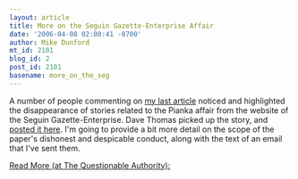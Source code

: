 ```yaml
---
layout: article
title: More on the Seguin Gazette-Enterprise Affair
date: '2006-04-08 02:00:41 -0700'
author: Mike Dunford
mt_id: 2101
blog_id: 2
post_id: 2101
basename: more_on_the_seg
---
```

A number of people commenting on [my last article](http://thequestionableauthority.blogspot.com/2006/04/seguin-gazette-enterprise-and.html) noticed and highlighted the disappearance of stories related to the Pianka affair from the website of the Seguin Gazette-Enterprise. Dave Thomas picked up the story, and [posted it here](http://www.pandasthumb.org/archives/2006/04/harry_potter_an.html). I'm going to provide a bit more detail on the scope of the paper's dishonest and despicable conduct, along with the text of an email that I've sent them.

[Read More (at The Questionable Authority):](http://thequestionableauthority.blogspot.com/2006/04/more-on-seguin-gazette-enterprise.html)
